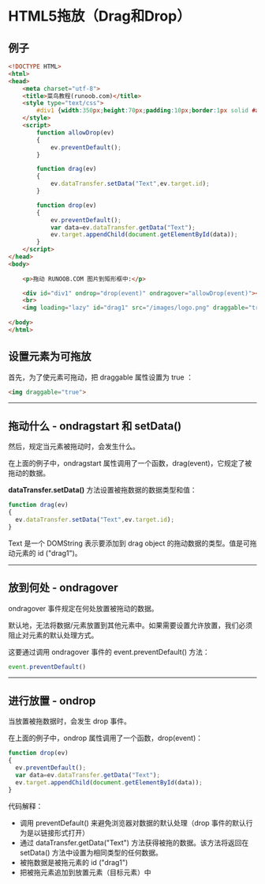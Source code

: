 # HTML5拖放（Drag和Drop）

## 例子

```html
<!DOCTYPE HTML>
<html>
<head>
    <meta charset="utf-8"> 
    <title>菜鸟教程(runoob.com)</title>
    <style type="text/css">
    	#div1 {width:350px;height:70px;padding:10px;border:1px solid #aaaaaa;}
    </style>
    <script>
        function allowDrop(ev)
        {
            ev.preventDefault();
        }

        function drag(ev)
        {
            ev.dataTransfer.setData("Text",ev.target.id);
        }

        function drop(ev)
        {
            ev.preventDefault();
            var data=ev.dataTransfer.getData("Text");
            ev.target.appendChild(document.getElementById(data));
        }
    </script>
</head>
<body>
 
    <p>拖动 RUNOOB.COM 图片到矩形框中:</p>

    <div id="div1" ondrop="drop(event)" ondragover="allowDrop(event)"></div>
    <br>
    <img loading="lazy" id="drag1" src="/images/logo.png" draggable="true" ondragstart="drag(event)" width="336" height="69">
 
</body>
</html>
```

## 设置元素为可拖放

首先，为了使元素可拖动，把 draggable 属性设置为 true ：

``` html
<img draggable="true">
```

------

## 拖动什么 - ondragstart 和 setData()

然后，规定当元素被拖动时，会发生什么。

在上面的例子中，ondragstart 属性调用了一个函数，drag(event)，它规定了被拖动的数据。

**dataTransfer.setData()** 方法设置被拖数据的数据类型和值：

```js
function drag(ev)
{
  ev.dataTransfer.setData("Text",ev.target.id);
}
```

Text 是一个 DOMString 表示要添加到 drag object 的拖动数据的类型。值是可拖动元素的 id ("drag1")。

------

## 放到何处 - ondragover

ondragover 事件规定在何处放置被拖动的数据。

默认地，无法将数据/元素放置到其他元素中。如果需要设置允许放置，我们必须阻止对元素的默认处理方式。

这要通过调用 ondragover 事件的 event.preventDefault() 方法：

```js
event.preventDefault()
```

------

## 进行放置 - ondrop

当放置被拖数据时，会发生 drop 事件。

在上面的例子中，ondrop 属性调用了一个函数，drop(event)：

```js
function drop(ev)
{
  ev.preventDefault();
  var data=ev.dataTransfer.getData("Text");
  ev.target.appendChild(document.getElementById(data));
}
```

代码解释：

- 调用 preventDefault() 来避免浏览器对数据的默认处理（drop 事件的默认行为是以链接形式打开）
- 通过 dataTransfer.getData("Text") 方法获得被拖的数据。该方法将返回在 setData() 方法中设置为相同类型的任何数据。
- 被拖数据是被拖元素的 id ("drag1")
- 把被拖元素追加到放置元素（目标元素）中